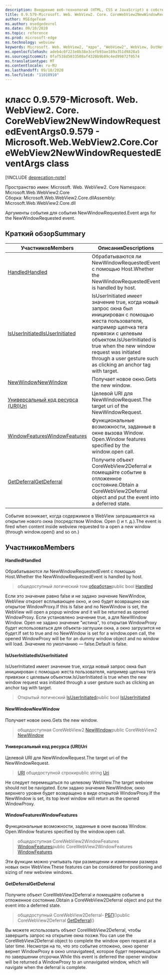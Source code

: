 ```yaml
---
description: Внедрение веб-технологий (HTML, CSS и JavaScript) в собственные приложения с помощью элемента управления Microsoft Edge WebView2
title: 0.9.579-Microsoft. Web. WebView2. Core. CoreWebView2NewWindowRequestedEventArgs
author: MSEdgeTeam
ms.author: msedgedevrel
ms.date: 09/10/2020
ms.topic: reference
ms.prod: microsoft-edge
ms.technology: webview
keywords: Microsoft. Web. WebView2, "ядро", "WebView2", WebView, DotNet, WPF, WinForms, App, EDGE, CoreWebView2, CoreWebView2Controller, браузерный элемент управления, EDGE HTML, Microsoft. Web. WebView2
ms.openlocfilehash: adeb4c0f223e8b38e3cefb93ae189a351d9828a5
ms.sourcegitcommit: 0faf538d5033508af4320b9b89c4ed99872f0574
ms.translationtype: MT
ms.contentlocale: ru-RU
ms.lasthandoff: 09/10/2020
ms.locfileid: "11010910"
---
```

# <span data-ttu-id="3c393-104">класс 0.9.579-Microsoft. Web. WebView2. Core. CoreWebView2NewWindowRequestedEventArgs</span><span class="sxs-lookup"><span data-stu-id="3c393-104">0.9.579 - Microsoft.Web.WebView2.Core.CoreWebView2NewWindowRequestedEventArgs class</span></span> 

[!INCLUDE [deprecation-note](../../includes/deprecation-note.md)]

<span data-ttu-id="3c393-105">Пространство имен: Microsoft. Web. WebView2. Core </span><span class="sxs-lookup"><span data-stu-id="3c393-105">Namespace: Microsoft.Web.WebView2.Core</span></span>\
<span data-ttu-id="3c393-106">Сборка: Microsoft.Web.WebView2.Core.dll</span><span class="sxs-lookup"><span data-stu-id="3c393-106">Assembly: Microsoft.Web.WebView2.Core.dll</span></span>

<span data-ttu-id="3c393-107">Аргументы события для события NewWindowRequested.</span><span class="sxs-lookup"><span data-stu-id="3c393-107">Event args for the NewWindowRequested event.</span></span>

## <span data-ttu-id="3c393-108">Краткий обзор</span><span class="sxs-lookup"><span data-stu-id="3c393-108">Summary</span></span>

 <span data-ttu-id="3c393-109">Участников</span><span class="sxs-lookup"><span data-stu-id="3c393-109">Members</span></span>                        | <span data-ttu-id="3c393-110">Описания</span><span class="sxs-lookup"><span data-stu-id="3c393-110">Descriptions</span></span>
--------------------------------|---------------------------------------------
[<span data-ttu-id="3c393-111">Handled</span><span class="sxs-lookup"><span data-stu-id="3c393-111">Handled</span></span>](#handled) | <span data-ttu-id="3c393-112">Обрабатываются ли NewWindowRequestedEvent с помощью Host.</span><span class="sxs-lookup"><span data-stu-id="3c393-112">Whether the NewWindowRequestedEvent is handled by host.</span></span>
[<span data-ttu-id="3c393-113">IsUserInitiated</span><span class="sxs-lookup"><span data-stu-id="3c393-113">IsUserInitiated</span></span>](#isuserinitiated) | <span data-ttu-id="3c393-114">IsUserInitiated имеет значение true, когда новый запрос окна был инициирован с помощью жеста пользователя, например щелчка тега привязки с целевым объектом.</span><span class="sxs-lookup"><span data-stu-id="3c393-114">IsUserInitiated is true when the new window request was initiated through a user gesture such as clicking an anchor tag with target.</span></span>
[<span data-ttu-id="3c393-115">NewWindow</span><span class="sxs-lookup"><span data-stu-id="3c393-115">NewWindow</span></span>](#newwindow) | <span data-ttu-id="3c393-116">Получает новое окно.</span><span class="sxs-lookup"><span data-stu-id="3c393-116">Gets the new window.</span></span>
[<span data-ttu-id="3c393-117">Универсальный код ресурса (URI)</span><span class="sxs-lookup"><span data-stu-id="3c393-117">Uri</span></span>](#uri) | <span data-ttu-id="3c393-118">Целевой URI для NewWindowRequest.</span><span class="sxs-lookup"><span data-stu-id="3c393-118">The target uri of the NewWindowRequest.</span></span>
[<span data-ttu-id="3c393-119">WindowFeatures</span><span class="sxs-lookup"><span data-stu-id="3c393-119">WindowFeatures</span></span>](#windowfeatures) | <span data-ttu-id="3c393-120">Функциональные возможности, заданные в окне вызова Window. Open.</span><span class="sxs-lookup"><span data-stu-id="3c393-120">Window features specified by the window.open call.</span></span>
[<span data-ttu-id="3c393-121">GetDeferral</span><span class="sxs-lookup"><span data-stu-id="3c393-121">GetDeferral</span></span>](#getdeferral) | <span data-ttu-id="3c393-122">Получите объект CoreWebView2Deferral и помещайте событие в отложенное состояние.</span><span class="sxs-lookup"><span data-stu-id="3c393-122">Obtain a CoreWebView2Deferral object and put the event into a deferred state.</span></span>

<span data-ttu-id="3c393-123">Событие возникает, когда содержимое в WebView запрашивается на открытие нового окна (посредством Window. Open () и т. д.).</span><span class="sxs-lookup"><span data-stu-id="3c393-123">The event is fired when content inside webview requested to a open a new window (through window.open() and so on.)</span></span>

## <span data-ttu-id="3c393-124">Участников</span><span class="sxs-lookup"><span data-stu-id="3c393-124">Members</span></span>

#### <span data-ttu-id="3c393-125">Handled</span><span class="sxs-lookup"><span data-stu-id="3c393-125">Handled</span></span> 

<span data-ttu-id="3c393-126">Обрабатываются ли NewWindowRequestedEvent с помощью Host.</span><span class="sxs-lookup"><span data-stu-id="3c393-126">Whether the NewWindowRequestedEvent is handled by host.</span></span>

> <span data-ttu-id="3c393-127">общедоступный логический том [обработан](#handled)</span><span class="sxs-lookup"><span data-stu-id="3c393-127">public bool [Handled](#handled)</span></span>

<span data-ttu-id="3c393-128">Если это значение равно false и не задано значение NewWindow, WebView откроет всплывающее окно, и оно будет возвращено как открытое WindowProxy.</span><span class="sxs-lookup"><span data-stu-id="3c393-128">If this is false and no NewWindow is set, the WebView will open a popup window and it will be returned as opened WindowProxy.</span></span> <span data-ttu-id="3c393-129">Если установлено значение true, а для NewWindow Window. Open не задано значение "истина", то открытая WindowProxy будет использоваться для объекта-заглушки окна, а окно загрузится не будет.</span><span class="sxs-lookup"><span data-stu-id="3c393-129">If set to true and no NewWindow is set for a window.open call, the opened WindowProxy will be for an dummy window object and no window will load.</span></span> <span data-ttu-id="3c393-130">Значение по умолчанию — false.</span><span class="sxs-lookup"><span data-stu-id="3c393-130">Default is false.</span></span>

#### <span data-ttu-id="3c393-131">IsUserInitiated</span><span class="sxs-lookup"><span data-stu-id="3c393-131">IsUserInitiated</span></span> 

<span data-ttu-id="3c393-132">IsUserInitiated имеет значение true, когда новый запрос окна был инициирован с помощью жеста пользователя, например щелчка тега привязки с целевым объектом.</span><span class="sxs-lookup"><span data-stu-id="3c393-132">IsUserInitiated is true when the new window request was initiated through a user gesture such as clicking an anchor tag with target.</span></span>

> <span data-ttu-id="3c393-133">Открытый логический [IsUserInitiated](#isuserinitiated)</span><span class="sxs-lookup"><span data-stu-id="3c393-133">public bool [IsUserInitiated](#isuserinitiated)</span></span>

#### <span data-ttu-id="3c393-134">NewWindow</span><span class="sxs-lookup"><span data-stu-id="3c393-134">NewWindow</span></span> 

<span data-ttu-id="3c393-135">Получает новое окно.</span><span class="sxs-lookup"><span data-stu-id="3c393-135">Gets the new window.</span></span>

> <span data-ttu-id="3c393-136">общедоступная CoreWebView2 [NewWindow](#newwindow)</span><span class="sxs-lookup"><span data-stu-id="3c393-136">public CoreWebView2 [NewWindow](#newwindow)</span></span>

#### <span data-ttu-id="3c393-137">Универсальный код ресурса (URI)</span><span class="sxs-lookup"><span data-stu-id="3c393-137">Uri</span></span> 

<span data-ttu-id="3c393-138">Целевой URI для NewWindowRequest.</span><span class="sxs-lookup"><span data-stu-id="3c393-138">The target uri of the NewWindowRequest.</span></span>

> <span data-ttu-id="3c393-139">[URI](#uri) общедоступной строки</span><span class="sxs-lookup"><span data-stu-id="3c393-139">public string [Uri](#uri)</span></span>

<span data-ttu-id="3c393-140">Не следует перемещаться по целевому WebView.</span><span class="sxs-lookup"><span data-stu-id="3c393-140">The target webview should not be navigated.</span></span> <span data-ttu-id="3c393-141">Если задано значение NewWindow, окно верхнего уровня будет возвращено в виде открытой WindowProxy.</span><span class="sxs-lookup"><span data-stu-id="3c393-141">If the NewWindow is set, its top level window will return as the opened WindowProxy.</span></span>

#### <span data-ttu-id="3c393-142">WindowFeatures</span><span class="sxs-lookup"><span data-stu-id="3c393-142">WindowFeatures</span></span> 

<span data-ttu-id="3c393-143">Функциональные возможности, заданные в окне вызова Window. Open.</span><span class="sxs-lookup"><span data-stu-id="3c393-143">Window features specified by the window.open call.</span></span>

> <span data-ttu-id="3c393-144">общедоступная CoreWebView2WindowFeatures [WindowFeatures](#windowfeatures)</span><span class="sxs-lookup"><span data-stu-id="3c393-144">public CoreWebView2WindowFeatures [WindowFeatures](#windowfeatures)</span></span>

<span data-ttu-id="3c393-145">Эти функции можно учитывать при размещении и изменении размера новых окон WebView.</span><span class="sxs-lookup"><span data-stu-id="3c393-145">These features can be considered for positioning and sizing of new webview windows.</span></span>

#### <span data-ttu-id="3c393-146">GetDeferral</span><span class="sxs-lookup"><span data-stu-id="3c393-146">GetDeferral</span></span> 

<span data-ttu-id="3c393-147">Получите объект CoreWebView2Deferral и помещайте событие в отложенное состояние.</span><span class="sxs-lookup"><span data-stu-id="3c393-147">Obtain a CoreWebView2Deferral object and put the event into a deferred state.</span></span>

> <span data-ttu-id="3c393-148">общедоступный CoreWebView2Deferral- [РБП](#getdeferral)()</span><span class="sxs-lookup"><span data-stu-id="3c393-148">public CoreWebView2Deferral [GetDeferral](#getdeferral)()</span></span>

<span data-ttu-id="3c393-149">Вы можете использовать объект CoreWebView2Deferral, чтобы завершить запрос на открытие окна позже.</span><span class="sxs-lookup"><span data-stu-id="3c393-149">You can use the CoreWebView2Deferral object to complete the window open request at a later time.</span></span> <span data-ttu-id="3c393-150">Несмотря на то, что это событие отложено, окно opener вернет WindowProxy в окно unnavigateed, которое будет перемещаться по завершении отсрочки.</span><span class="sxs-lookup"><span data-stu-id="3c393-150">While this event is deferred the opener window will be returned a WindowProxy to an unnavigated window, which will navigate when the deferral is complete.</span></span>

